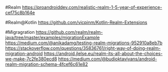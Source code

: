 #Realm
https://proandroiddev.com/realistic-realm-1-5-year-of-experience-cef75c8b164e

#Realm@Kotlin
https://github.com/vicpinm/Kotlin-Realm-Extensions

#Migragration
https://github.com/realm/realm-java/tree/master/examples/migrationExample
https://medium.com/@anikadamg/testing-realm-migrations-952910a8eb7b
https://stackoverflow.com/questions/35836761/right-way-of-doing-realm-migration-android
https://android.jlelse.eu/realm-its-all-about-the-choices-we-make-7c2fe380ecd8
https://medium.com/@budioktaviyans/android-realm-migration-schema-4fcef6c61e82
